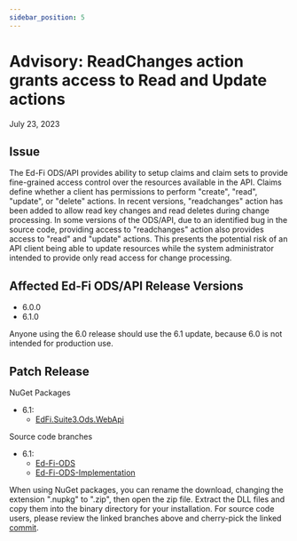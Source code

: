 ```yaml
---
sidebar_position: 5
---
```


# Advisory: ReadChanges action grants access to Read and Update actions

July 23, 2023

## Issue

The Ed-Fi ODS/API provides ability to setup claims and claim sets to provide
fine-grained access control over the resources available in the API.  Claims
define whether a client has permissions to perform "create", "read", "update",
or "delete" actions. In recent versions, "readchanges" action has been added to
allow read key changes and read deletes during change processing.  In some
versions of the ODS/API, due to an identified bug in the source code, providing
access to "readchanges" action also provides access to "read" and "update"
actions. This presents the potential risk of an API client being able to update
resources while the system administrator intended to provide only read access
for change processing.

## Affected Ed-Fi ODS/API Release Versions

* 6.0.0
* 6.1.0

Anyone using the 6.0 release should use the 6.1 update, because 6.0 is not
intended for production use.

## Patch Release

NuGet Packages

* 6.1:
  * [EdFi.Suite3.Ods.WebApi](https://dev.azure.com/ed-fi-alliance/Ed-Fi-Alliance-OSS/_artifacts/feed/EdFi/NuGet/EdFi.Suite3.Ods.WebApi/overview/6.1.953)

Source code branches

* 6.1:
  * [Ed-Fi-ODS](https://github.com/Ed-Fi-Alliance-OSS/Ed-Fi-ODS/tree/v6.1-patch2)
  * [Ed-Fi-ODS-Implementation](https://github.com/Ed-Fi-Alliance-OSS/Ed-Fi-ODS-Implementation/tree/v6.1-patch2)

When using NuGet packages, you can rename the download, changing the extension
".nupkg" to ".zip", then open the zip file. Extract the DLL files and copy them
into the binary directory for your installation. For source code users, please
review the linked branches above and cherry-pick the linked
[commit](https://github.com/Ed-Fi-Alliance-OSS/Ed-Fi-ODS/commit/d01ac751a113654bbae8785c0fd55d3345b37b9a).
